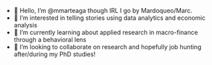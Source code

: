 - 👋 Hello, I’m @mmarteaga though IRL I go by Mardoqueo/Marc.
- 👀 I’m interested in telling stories using data analytics and economic analysis
- 🌱 I’m currently learning about applied research in macro-finance through a behavioral lens
- 💞️ I’m looking to collaborate on research and hopefully job hunting after/during my PhD studies!

<!---
mmarteaga/mmarteaga is a ✨ special ✨ repository because its `README.md` (this file) appears on your GitHub profile.
You can click the Preview link to take a look at your changes.
--->

